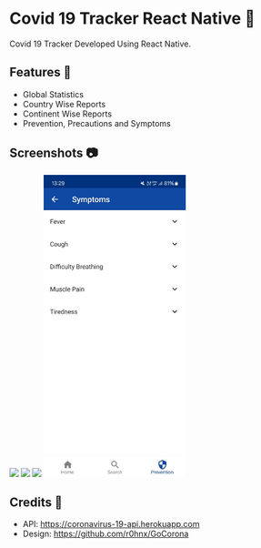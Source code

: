 # Covid 19 Tracker React Native 🦠

Covid 19 Tracker Developed Using React Native.

## Features 📲
- Global Statistics
- Country Wise Reports
- Continent Wise Reports
- Prevention, Precautions and Symptoms


## Screenshots 📷

[<img src="./screenshots/home.jpg" width="250"/>](/screenshots/home.jpg)
[<img src="./screenshots/search.jpg" width="250"/>](/screenshots/search.jpg)
[<img src="./screenshots/prevention.jpg" width="250"/>](/screenshots/prevention.jpg)
[<img src="./screenshots/symptoms.jpg" width="250"/>](/screenshots/symptoms.jpg)

## Credits 📝
* API: https://coronavirus-19-api.herokuapp.com
* Design: https://github.com/r0hnx/GoCorona
